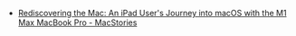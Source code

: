 - [Rediscovering the Mac: An iPad User's Journey into macOS with the M1 Max MacBook Pro - MacStories](https://www.macstories.net/stories/rediscovering-the-mac/?utm_campaign=%E5%8F%AF%E4%B9%90%E5%91%A8%E6%8A%A5&utm_medium=email&utm_source=Revue%20newsletter)
